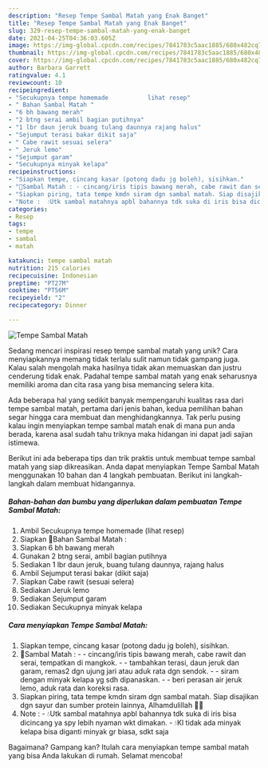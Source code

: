 ```yaml
---
description: "Resep Tempe Sambal Matah yang Enak Banget"
title: "Resep Tempe Sambal Matah yang Enak Banget"
slug: 329-resep-tempe-sambal-matah-yang-enak-banget
date: 2021-04-25T04:36:03.605Z
image: https://img-global.cpcdn.com/recipes/7841783c5aac1885/680x482cq70/tempe-sambal-matah-foto-resep-utama.jpg
thumbnail: https://img-global.cpcdn.com/recipes/7841783c5aac1885/680x482cq70/tempe-sambal-matah-foto-resep-utama.jpg
cover: https://img-global.cpcdn.com/recipes/7841783c5aac1885/680x482cq70/tempe-sambal-matah-foto-resep-utama.jpg
author: Barbara Garrett
ratingvalue: 4.1
reviewcount: 10
recipeingredient:
- "Secukupnya tempe homemade           lihat resep"
- " Bahan Sambal Matah "
- "6 bh bawang merah"
- "2 btng serai ambil bagian putihnya"
- "1 lbr daun jeruk buang tulang daunnya rajang halus"
- "Sejumput terasi bakar dikit saja"
- " Cabe rawit sesuai selera"
- " Jeruk lemo"
- "Sejumput garam"
- "Secukupnya minyak kelapa"
recipeinstructions:
- "Siapkan tempe, cincang kasar (potong dadu jg boleh), sisihkan."
- "🔼Sambal Matah : - cincang/iris tipis bawang merah, cabe rawit dan serai, tempatkan di mangkok.  - tambahkan terasi, daun jeruk dan garam, remas2 dgn ujung jari atau aduk rata dgn sendok. - siram dengan minyak kelapa yg sdh dipanaskan. - beri perasan air jeruk lemo, aduk rata dan koreksi rasa."
- "Siapkan piring, tata tempe kmdn siram dgn sambal matah. Siap disajikan dgn sayur dan sumber protein lainnya, Alhamdulillah 🙏😊"
- "Note :  💧Utk sambal matahnya apbl bahannya tdk suka di iris bisa dicincang ya spy lebih nyaman wkt dimakan. 💧Kl tidak ada minyak kelapa bisa diganti minyak gr biasa, sdkt saja"
categories:
- Resep
tags:
- tempe
- sambal
- matah

katakunci: tempe sambal matah 
nutrition: 215 calories
recipecuisine: Indonesian
preptime: "PT27M"
cooktime: "PT56M"
recipeyield: "2"
recipecategory: Dinner

---
```



![Tempe Sambal Matah](https://img-global.cpcdn.com/recipes/7841783c5aac1885/680x482cq70/tempe-sambal-matah-foto-resep-utama.jpg)

Sedang mencari inspirasi resep tempe sambal matah yang unik? Cara menyiapkannya memang tidak terlalu sulit namun tidak gampang juga. Kalau salah mengolah maka hasilnya tidak akan memuaskan dan justru cenderung tidak enak. Padahal tempe sambal matah yang enak seharusnya memiliki aroma dan cita rasa yang bisa memancing selera kita.



Ada beberapa hal yang sedikit banyak mempengaruhi kualitas rasa dari tempe sambal matah, pertama dari jenis bahan, kedua pemilihan bahan segar hingga cara membuat dan menghidangkannya. Tak perlu pusing kalau ingin menyiapkan tempe sambal matah enak di mana pun anda berada, karena asal sudah tahu triknya maka hidangan ini dapat jadi sajian istimewa.


Berikut ini ada beberapa tips dan trik praktis untuk membuat tempe sambal matah yang siap dikreasikan. Anda dapat menyiapkan Tempe Sambal Matah menggunakan 10 bahan dan 4 langkah pembuatan. Berikut ini langkah-langkah dalam membuat hidangannya.

<!--inarticleads1-->

##### Bahan-bahan dan bumbu yang diperlukan dalam pembuatan Tempe Sambal Matah:

1. Ambil Secukupnya tempe homemade           (lihat resep)
1. Siapkan  🌠Bahan Sambal Matah :
1. Siapkan 6 bh bawang merah
1. Gunakan 2 btng serai, ambil bagian putihnya
1. Sediakan 1 lbr daun jeruk, buang tulang daunnya, rajang halus
1. Ambil Sejumput terasi bakar (dikit saja)
1. Siapkan  Cabe rawit (sesuai selera)
1. Sediakan  Jeruk lemo
1. Sediakan Sejumput garam
1. Sediakan Secukupnya minyak kelapa




<!--inarticleads2-->

##### Cara menyiapkan Tempe Sambal Matah:

1. Siapkan tempe, cincang kasar (potong dadu jg boleh), sisihkan.
1. 🔼Sambal Matah : - - cincang/iris tipis bawang merah, cabe rawit dan serai, tempatkan di mangkok.  - - tambahkan terasi, daun jeruk dan garam, remas2 dgn ujung jari atau aduk rata dgn sendok. - - siram dengan minyak kelapa yg sdh dipanaskan. - - beri perasan air jeruk lemo, aduk rata dan koreksi rasa.
1. Siapkan piring, tata tempe kmdn siram dgn sambal matah. Siap disajikan dgn sayur dan sumber protein lainnya, Alhamdulillah 🙏😊
1. Note :  - 💧Utk sambal matahnya apbl bahannya tdk suka di iris bisa dicincang ya spy lebih nyaman wkt dimakan. - 💧Kl tidak ada minyak kelapa bisa diganti minyak gr biasa, sdkt saja




Bagaimana? Gampang kan? Itulah cara menyiapkan tempe sambal matah yang bisa Anda lakukan di rumah. Selamat mencoba!
